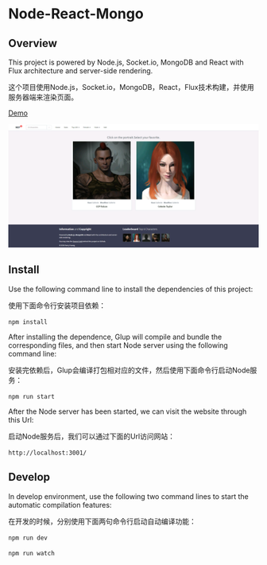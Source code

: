 # Node-React-Mongo

## Overview
This project is powered by Node.js, Socket.io, MongoDB and React with Flux architecture and server-side rendering.

这个项目使用Node.js，Socket.io，MongoDB，React，Flux技术构建，并使用服务器端来渲染页面。

[Demo](https://huangxubo23nodereact.herokuapp.com/)

![Node-React-Mongo](https://github.com/huangxubo23/Node-React-Mongo/blob/master/Screenshot.png)

## Install
Use the following command line to install the dependencies of this project:

使用下面命令行安装项目依赖：

`npm install`

After installing the dependence, Glup will compile and bundle the corresponding files, and then start Node server using the following command line:

安装完依赖后，Glup会编译打包相对应的文件，然后使用下面命令行启动Node服务：

`npm run start`

After the Node server has been started, we can visit the website through this Url:

启动Node服务后，我们可以通过下面的Url访问网站：

`http://localhost:3001/`

## Develop
In develop environment, use the following two command lines to start the automatic compilation features:

在开发的时候，分别使用下面两句命令行启动自动编译功能：

`npm run dev`

`npm run watch`
